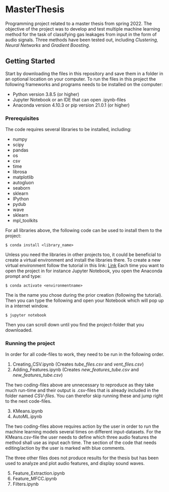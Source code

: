 # MasterThesis
Programming project related to a master thesis from spring 2022. The objective of the project was to develop and test multiple machine learning method for the task of classifying gas leakages from input in the form of audio signals. Three methods have been tested out, including *Clustering, Neural Networks* and *Gradient Boosting*.


## Getting Started

Start by downloading the files in this repository and save them in a folder in an optional location on your computer. 
To run the files in this project the following frameworks and programs needs to be installed on the computer:

* Python version 3.8.5 (or higher)
* Jupyter Notebook or an IDE that can open .ipynb-files
* Anaconda version 4.10.3 or pip version 21.0.1 (or higher)

### Prerequisites

The code requires several libraries to be installed, including:
* numpy
* scipy
* pandas
* os
* csv
* time
* librosa
* matplotlib
* autogluon
* seaborn
* sklearn
* IPython
* pydub
* wave
* sklearn
* mpl_toolkits

For all libraries above, the following code can be used to install them to the project: 

```
$ conda install <library_name>
```

Unless you need the libraries in other projects too, it could be beneficial to create a virtual environment and install the libraries there. 
To create a new virtual environment follow the tutorial in this link: [Link](https://www.geeksforgeeks.org/set-up-virtual-environment-for-python-using-anaconda/)
Each time you want to open the project in for instance Jupyter Notebook, you open the Anaconda prompt and type:

```
$ conda activate <environmentname>
```
The <environmentname> is the name you chose during the prior creation (following the tutorial).
Then you can type the following and open your Notebook which will pop up in a internet window. 
  
```
$ jupyter notebook
```
Then you can scroll down until you find the project-folder that you downloaded.
### Running the project

In order for all code-files to work, they need to be run in the following order.

1. Creating_CSV.ipynb (Creates *tube_files.csv* and *vent_files.csv*)
2. Adding_Features.ipynb (Creates *new_features_tube.csv* and *new_features_tube.csv*)
  
The two coding-files above are unnecessary to reproduce as they take much run-time and their output is .csv-files that is already included in the folder named *CSV-files*. You can therefor skip running these and jump right to the next code-files.
  
3. KMeans.ipynb
4. AutoML.ipynb
  
The two coding-files above requires action by the user in order to run the machine learning models several times on different input-datasets. For the KMeans.csv-file the user needs to define which three audio features the method shall use as input each time. The section of the code that needs editing/action by the user is marked with blue comments.
  
The three other files does not produce results for the thesis but has been used to analyze and plot audio features, and display sound waves. 
  
5. Feature_Extraction.ipynb
6. Feature_MFCC.ipynb
7. Filters.ipynb
  
  
